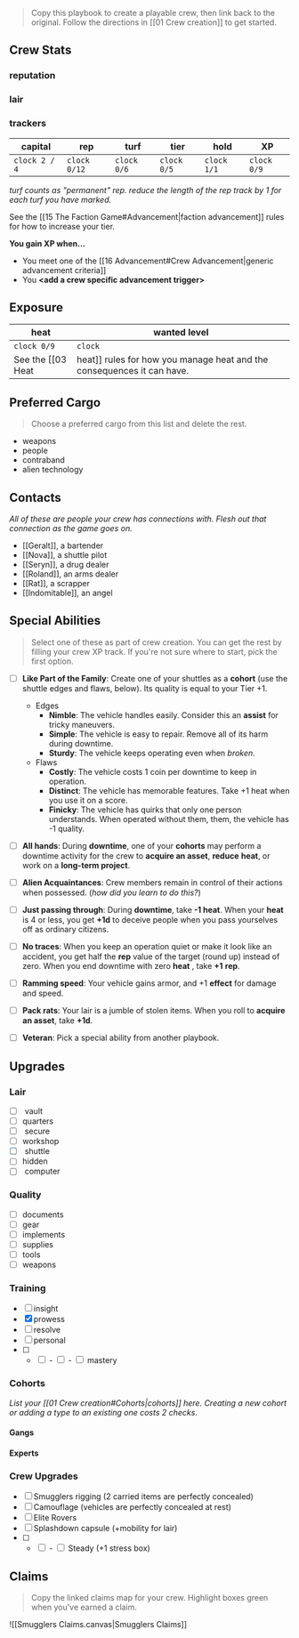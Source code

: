 > Copy this playbook to create a playable crew, then link back to the original. Follow the directions in [[01 Crew creation]] to get started.

## Crew Stats

### reputation

### lair

### trackers

| capital       | rep          | turf        | tier        | hold        | XP          |
| ------------- | ------------ | ----------- | ----------- | ----------- | ----------- |
| `clock 2 / 4` | `clock 0/12` | `clock 0/6` | `clock 0/5` | `clock 1/1` | `clock 0/9` |
_turf counts as "permanent" rep. reduce the length of the rep track by 1 for each turf you have marked._

See the [[15 The Faction Game#Advancement|faction advancement]] rules for how to increase your tier.

**You gain XP when...**
- You meet one of the [[16 Advancement#Crew Advancement|generic advancement criteria]]
- You **\<add a crew specific advancement trigger>**
## Exposure

| heat        | wanted level |
| ----------- | ------------ |
| `clock 0/9` | `clock`      |
See the [[03 Heat|heat]] rules for how you manage heat and the consequences it can have.
## Preferred Cargo

> Choose a preferred cargo from this list and delete the rest.
- weapons
- people
- contraband
- alien technology

## Contacts
_All of these are people your crew has connections with. Flesh out that connection as the game goes on._
- [[Geralt]], a bartender
- [[Nova]], a shuttle pilot
- [[Seryn]], a drug dealer
- [[Roland]], an arms dealer
- [[Rat]], a scrapper
- [[Indomitable]], an angel

## Special Abilities
> Select one of these as part of crew creation. You can get the rest by filling your crew XP track. If you're not sure where to start, pick the first option.

- [ ]  **Like Part of the Family**: Create one of your shuttles as a **cohort** (use the shuttle edges and flaws, below). Its quality is equal to your Tier +1.
	- Edges
		- **Nimble**: The vehicle handles easily. Consider this an **assist** for tricky maneuvers. 
		- **Simple**: The vehicle is easy to repair. Remove all of its harm during downtime. 
		- **Sturdy**: The vehicle keeps operating even when _broken_.
	- Flaws
		- **Costly**: The vehicle costs 1 coin per downtime to keep in operation. 
		- **Distinct**: The vehicle has memorable features. Take +1 heat when you use it on a score. 
		- **Finicky**: The vehicle has quirks that only one person understands. When operated without them, them, the vehicle has -1 quality.
- [ ] **All hands**: During **downtime**, one of your **cohorts** may perform a downtime activity for the crew to **acquire an asset**, **reduce** **heat**, or work on a **long-term project**.
- [ ] **Alien Acquaintances**: Crew members remain in control of their actions when possessed. (_how did you learn to do this?_)
- [ ] **Just passing through**: During **downtime**, take **-1 heat**. When your **heat** is 4 or less, you get **+1d** to deceive people when you pass yourselves off as ordinary citizens.
- [ ] **No traces**: When you keep an operation quiet or make it look like an accident, you get half the **rep** value of the target (round up) instead of zero. When you end downtime with zero **heat** , take **+1** **rep**.
- [ ] **Ramming speed**: Your vehicle gains armor, and +1 **effect** for damage and speed.
- [ ] **Pack rats**: Your lair is a jumble of stolen items. When you roll to **acquire an asset**, take **+1d**.
- [ ] <input type="checkbox"/>**Veteran**: Pick a special ability from another playbook.



## Upgrades
### Lair
- [ ] <input type="checkbox"/> vault
- [ ] quarters
- [ ] <input type="checkbox"/> secure
- [ ] workshop
- [x] <input type="checkbox"/> shuttle
- [ ] hidden
- [ ] <input type="checkbox"/> computer
### Quality
- [ ] documents
- [ ] gear
- [ ] implements
- [ ] supplies
- [ ] tools
- [ ] weapons
### Training
- [ ] insight
- [x] prowess
- [ ] resolve
- [ ] personal
- [ ] - <input type="checkbox"/> - <input type="checkbox"/> - <input type="checkbox"/> mastery
### Cohorts
_List your [[01 Crew creation#Cohorts|cohorts]] here. Creating a new cohort or adding a type to an existing one costs 2 checks._
#### Gangs
#### Experts

### Crew Upgrades
- [ ] Smugglers rigging (2 carried items are perfectly concealed)
- [ ] Camouflage (vehicles are perfectly concealed at rest)
- [ ] Elite Rovers
- [ ] Splashdown capsule (+mobility for lair)
- [ ] - <input type="checkbox"/> - <input type="checkbox"/> Steady (+1 stress box)


## Claims
 > Copy the linked claims map for your crew. Highlight boxes green when you've earned a claim.
 
 ![[Smugglers Claims.canvas|Smugglers Claims]]

